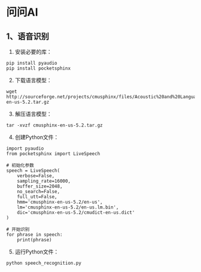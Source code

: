# 问问AI

## 1、语音识别
1. 安装必要的库：

```
pip install pyaudio
pip install pocketsphinx
```

2. 下载语言模型：

```
wget http://sourceforge.net/projects/cmusphinx/files/Acoustic%20and%20Language%20Models/US%20English/cmusphinx-en-us-5.2.tar.gz
```

3. 解压语言模型：

```
tar -xvzf cmusphinx-en-us-5.2.tar.gz
```

4. 创建Python文件：

```
import pyaudio
from pocketsphinx import LiveSpeech

# 初始化参数
speech = LiveSpeech(
    verbose=False,
    sampling_rate=16000,
    buffer_size=2048,
    no_search=False,
    full_utt=False,
    hmm='cmusphinx-en-us-5.2/en-us',
    lm='cmusphinx-en-us-5.2/en-us.lm.bin',
    dic='cmusphinx-en-us-5.2/cmudict-en-us.dict'
)

# 开始识别
for phrase in speech:
    print(phrase)
```

5. 运行Python文件：

```
python speech_recognition.py
```

